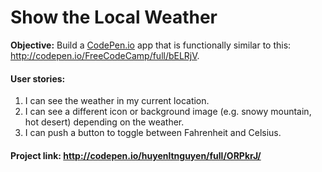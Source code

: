 # Show the Local Weather
**Objective:** Build a [CodePen.io](https://codepen.io/) app that is functionally similar to this: http://codepen.io/FreeCodeCamp/full/bELRjV.
#### User stories:
  1. I can see the weather in my current location.
  2. I can see a different icon or background image (e.g. snowy mountain, hot desert) depending on the weather.
  3.  I can push a button to toggle between Fahrenheit and Celsius.
#### Project link: http://codepen.io/huyenltnguyen/full/ORPkrJ/
